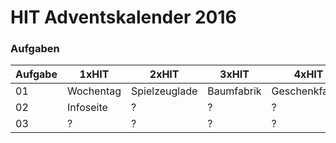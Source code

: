 # HIT Adventskalender 2016

### Aufgaben

Aufgabe | 1xHIT             | 2xHIT             | 3xHIT         | 4xHIT             | 5xHIT 
--------|-------------------|-------------------|---------------|-------------------|-------
01      | Wochentag         | Spielzeuglade     | Baumfabrik    | Geschenkfabrik    | ?
02      | Infoseite         | ?                 | ?             | ?                 | ?
03      | ?                 | ?                 | ?             | ?                 | ?